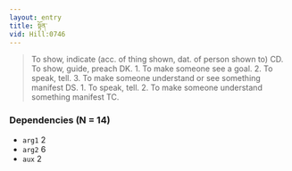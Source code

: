 ```yaml
---
layout: entry
title: སྟོན་
vid: Hill:0746
---
```

> To show, indicate (acc\. of thing shown, dat\. of person shown to) CD\. To show, guide, preach DK\. 1\. To make someone see a goal\. 2\. To speak, tell\. 3\. To make someone understand or see something manifest DS\. 1\. To speak, tell\. 2\. To make someone understand something manifest TC\.


### Dependencies (N = 14)
* `arg1` 2
* `arg2` 6
* `aux` 2
